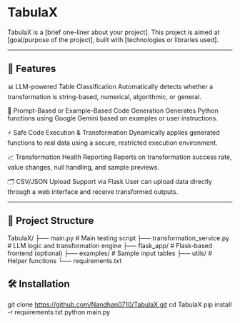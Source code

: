 # TabulaX

TabulaX is a [brief one-liner about your project]. This project is aimed at [goal/purpose of the project], built with [technologies or libraries used].

---

## 🚀 Features

📊 LLM-powered Table Classification
Automatically detects whether a transformation is string-based, numerical, algorithmic, or general.

🧠 Prompt-Based or Example-Based Code Generation
Generates Python functions using Google Gemini based on examples or user instructions.

⚡ Safe Code Execution & Transformation
Dynamically applies generated functions to real data using a secure, restricted execution environment.

📈 Transformation Health Reporting
Reports on transformation success rate, value changes, null handling, and sample previews.

🗂️ CSV/JSON Upload Support via Flask
User can upload data directly through a web interface and receive transformed outputs.

---

## 📂 Project Structure

TabulaX/
├── main.py                          # Main testing script
├── transformation_service.py       # LLM logic and transformation engine
├── flask_app/                      # Flask-based frontend (optional)
├── examples/                       # Sample input tables
├── utils/                          # Helper functions
└── requirements.txt

## 🛠️ Installation


git clone https://github.com/Nandhan0710/TabulaX.git
cd TabulaX
pip install -r requirements.txt
python main.py
